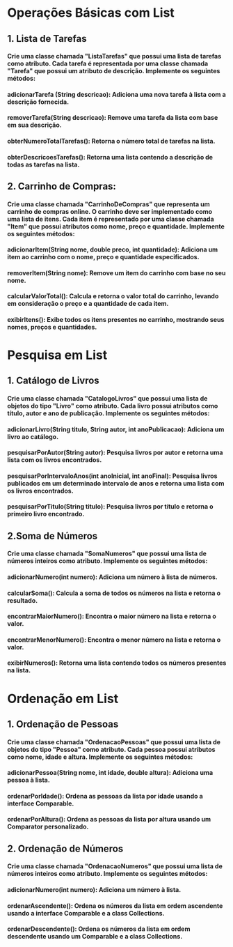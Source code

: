 # Operações Básicas com List

## 1. Lista de Tarefas

#### Crie uma classe chamada "ListaTarefas" que possui uma lista de tarefas como atributo. Cada tarefa é representada por uma classe chamada "Tarefa" que possui um atributo de descrição. Implemente os seguintes métodos:

#### adicionarTarefa (String descricao): Adiciona uma nova tarefa à lista com a descrição fornecida.
#### removerTarefa(String descricao): Remove uma tarefa da lista com base em sua descrição.
#### obterNumeroTotalTarefas(): Retorna o número total de tarefas na lista.
#### obterDescricoesTarefas(): Retorna uma lista contendo a descrição de todas as tarefas na lista.

## 2. Carrinho de Compras:
#### Crie uma classe chamada "CarrinhoDeCompras" que representa um carrinho de compras online. O carrinho deve ser implementado como uma lista de itens. Cada item é representado por uma classe chamada "Item" que possui atributos como nome, preço e quantidade. Implemente os seguintes métodos:

#### adicionarItem(String nome, double preco, int quantidade): Adiciona um item ao carrinho com o nome, preço e quantidade especificados.
#### removerItem(String nome): Remove um item do carrinho com base no seu nome.
#### calcularValorTotal(): Calcula e retorna o valor total do carrinho, levando em consideração o preço e a quantidade de cada item.
#### exibirItens(): Exibe todos os itens presentes no carrinho, mostrando seus nomes, preços e quantidades.

# Pesquisa em List

## 1. Catálogo de Livros
#### Crie uma classe chamada "CatalogoLivros" que possui uma lista de objetos do tipo "Livro" como atributo. Cada livro possui atributos como título, autor e ano de publicação. Implemente os seguintes métodos:

#### adicionarLivro(String titulo, String autor, int anoPublicacao): Adiciona um livro ao catálogo.
#### pesquisarPorAutor(String autor): Pesquisa livros por autor e retorna uma lista com os livros encontrados.
#### pesquisarPorIntervaloAnos(int anoInicial, int anoFinal): Pesquisa livros publicados em um determinado intervalo de anos e retorna uma lista com os livros encontrados.
#### pesquisarPorTitulo(String titulo): Pesquisa livros por título e retorna o primeiro livro encontrado.

## 2.Soma de Números
#### Crie uma classe chamada "SomaNumeros" que possui uma lista de números inteiros como atributo. Implemente os seguintes métodos:

#### adicionarNumero(int numero): Adiciona um número à lista de números.
#### calcularSoma(): Calcula a soma de todos os números na lista e retorna o resultado.
#### encontrarMaiorNumero(): Encontra o maior número na lista e retorna o valor.
#### encontrarMenorNumero(): Encontra o menor número na lista e retorna o valor.
#### exibirNumeros(): Retorna uma lista contendo todos os números presentes na lista.

# Ordenação em List

## 1. Ordenação de Pessoas
#### Crie uma classe chamada "OrdenacaoPessoas" que possui uma lista de objetos do tipo "Pessoa" como atributo. Cada pessoa possui atributos como nome, idade e altura. Implemente os seguintes métodos:

#### adicionarPessoa(String nome, int idade, double altura): Adiciona uma pessoa à lista.
#### ordenarPorIdade(): Ordena as pessoas da lista por idade usando a interface Comparable.
#### ordenarPorAltura(): Ordena as pessoas da lista por altura usando um Comparator personalizado.

## 2. Ordenação de Números
#### Crie uma classe chamada "OrdenacaoNumeros" que possui uma lista de números inteiros como atributo. Implemente os seguintes métodos:

#### adicionarNumero(int numero): Adiciona um número à lista.
#### ordenarAscendente(): Ordena os números da lista em ordem ascendente usando a interface Comparable e a class Collections.
#### ordenarDescendente(): Ordena os números da lista em ordem descendente usando um Comparable e a class Collections.
